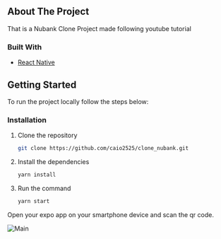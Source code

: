 ## About The Project
That is a Nubank Clone Project made following youtube tutorial

### Built With
* [React Native](https://reactnative.dev/)

## Getting Started
To run the project locally follow the steps below:

### Installation

1. Clone the repository
   ```sh
   git clone https://github.com/caio2525/clone_nubank.git
   ```
2. Install the dependencies
   ```sh
   yarn install
   ```
4. Run the command
    ```sh
   yarn start
   ```
Open your expo app on your smartphone device and scan the qr code.

![Main](https://i.ibb.co/CmkcdbG/small-Size-Nubank.jpg)
